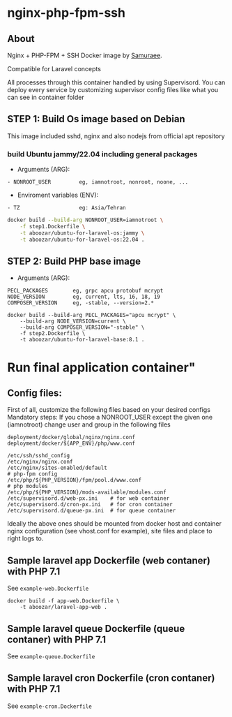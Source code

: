 # nginx-php-fpm-ssh

## About

Nginx + PHP-FPM + SSH Docker image by [Samuraee](https://github.com/samuraee).

Compatible for Laravel concepts


All processes through this container handled by using Supervisord.
You can deploy every service by customizing supervisor config files like what you can see in container folder



## STEP 1: Build Os image based on Debian
This image included sshd, nginx and also nodejs from official apt repository

### build Ubuntu jammy/22.04 including general packages 
- Arguments (ARG):
```
- NONROOT_USER         eg, iamnotroot, nonroot, noone, ...
```
- Enviroment variables (ENV):
```
- TZ                   eg: Asia/Tehran
```

```bash
docker build --build-arg NONROOT_USER=iamnotroot \
    -f step1.Dockerfile \
    -t aboozar/ubuntu-for-laravel-os:jammy \
    -t aboozar/ubuntu-for-laravel-os:22.04 .
```

## STEP 2: Build PHP base image

- Arguments (ARG):
```
PECL_PACKAGES        eg, grpc apcu protobuf mcrypt
NODE_VERSION         eg, current, lts, 16, 18, 19
COMPOSER_VERSION     eg, -stable, --version=2.*
```

```
docker build --build-arg PECL_PACKAGES="apcu mcrypt" \
    --build-arg NODE_VERSION=current \
    --build-arg COMPOSER_VERSION="-stable" \
    -f step2.Dockerfile \
    -t aboozar/ubuntu-for-laravel-base:8.1 .
```

# Run final application container"

## Config files:
First of all, customize the following files based on your desired configs
Mandatory steps:
If you chose a NONROOT_USER except the given one (iamnotroot) change user and group in the following files
```
deployment/docker/global/nginx/nginx.conf
deployment/docker/${APP_ENV}/php/www.conf

```

```
/etc/ssh/sshd_config
/etc/nginx/nginx.conf
/etc/nginx/sites-enabled/default
# php-fpm config
/etc/php/${PHP_VERSION}/fpm/pool.d/www.conf
# php modules
/etc/php/${PHP_VERSION}/mods-available/modules.conf
/etc/supervisord.d/web-px.ini    # for web container
/etc/supervisord.d/cron-px.ini   # for cron container
/etc/supervisord.d/queue-px.ini  # for queue container
```

Ideally the above ones should be mounted from docker host
and container nginx configuration (see vhost.conf for example),
site files and place to right logs to.


## Sample laravel app Dockerfile (web contaner) with PHP 7.1

See `example-web.Dockerfile`
```
docker build -f app-web.Dockerfile \
    -t aboozar/laravel-app-web .
```

## Sample laravel queue Dockerfile (queue contaner) with PHP 7.1

See `example-queue.Dockerfile`

## Sample laravel cron Dockerfile (cron contaner) with PHP 7.1

See `example-cron.Dockerfile`
